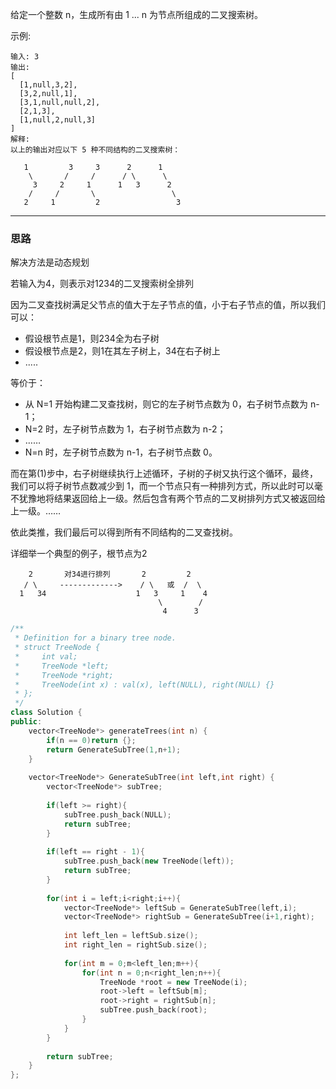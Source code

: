 给定一个整数 n，生成所有由 1 ... n 为节点所组成的二叉搜索树。

示例:
```
输入: 3
输出:
[
  [1,null,3,2],
  [3,2,null,1],
  [3,1,null,null,2],
  [2,1,3],
  [1,null,2,null,3]
]
解释:
以上的输出对应以下 5 种不同结构的二叉搜索树：

   1         3     3      2      1
    \       /     /      / \      \
     3     2     1      1   3      2
    /     /       \                 \
   2     1         2                 3
```
-------------------
### 思路

解决方法是动态规划

若输入为4，则表示对1234的二叉搜索树全排列

因为二叉查找树满足父节点的值大于左子节点的值，小于右子节点的值，所以我们可以：

- 假设根节点是1，则234全为右子树
- 假设根节点是2，则1在其左子树上，34在右子树上
- .....

等价于：

- 从 N=1 开始构建二叉查找树，则它的左子树节点数为 0，右子树节点数为 n-1；
- N=2 时，左子树节点数为 1，右子树节点数为 n-2；
- ……
- N=n 时，左子树节点数为 n-1，右子树节点数 0。

而在第(1)步中，右子树继续执行上述循环，子树的子树又执行这个循环，最终，我们可以将子树节点数减少到 1，而一个节点只有一种排列方式，所以此时可以毫不犹豫地将结果返回给上一级。然后包含有两个节点的二叉树排列方式又被返回给上一级。……

依此类推，我们最后可以得到所有不同结构的二叉查找树。

详细举一个典型的例子，根节点为2

```
    2       对34进行排列       2         2
   / \     ------------->    / \   或  /  \
  1   34                    1   3     1    4
                                 \        /
                                  4      3
```

```CPP
/**
 * Definition for a binary tree node.
 * struct TreeNode {
 *     int val;
 *     TreeNode *left;
 *     TreeNode *right;
 *     TreeNode(int x) : val(x), left(NULL), right(NULL) {}
 * };
 */
class Solution {
public:
    vector<TreeNode*> generateTrees(int n) {
        if(n == 0)return {};
        return GenerateSubTree(1,n+1);
    }
    
    vector<TreeNode*> GenerateSubTree(int left,int right) {
        vector<TreeNode*> subTree;
        
        if(left >= right){
            subTree.push_back(NULL);
            return subTree;
        }
        
        if(left == right - 1){
            subTree.push_back(new TreeNode(left));
            return subTree;
        }
        
        for(int i = left;i<right;i++){
            vector<TreeNode*> leftSub = GenerateSubTree(left,i);
            vector<TreeNode*> rightSub = GenerateSubTree(i+1,right);
            
            int left_len = leftSub.size();
            int right_len = rightSub.size();
            
            for(int m = 0;m<left_len;m++){
                for(int n = 0;n<right_len;n++){
                    TreeNode *root = new TreeNode(i);
                    root->left = leftSub[m];
                    root->right = rightSub[n];
                    subTree.push_back(root);
                }
            }
        }
        
        return subTree;
    }
};
```
